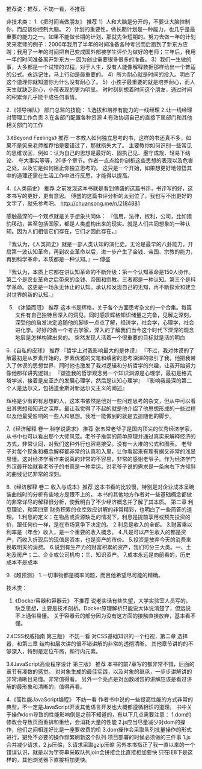 推荐说：推荐，不妨一看，不推荐

非技术类：
1.《把时间当做朋友》   推荐
     1）人和大脑是分开的，不要让大脑控制你，而应该你控制大脑。
     2）计划的重要性，做长期计划是一种能力，也几乎是最重要的能力之一。如果不能做长期的计划，那就先坐短期的。努力去做一年的计划
笑来老师的例子：2000年我用了半年的时间准备各种考试而后跑到了新东方应聘；我用了一年的时间把自己变成国外部被学生评价为做好的老师；三年后，我用一年的时间准备离开新东方— 因为创业需要很多很多的准备。
     3）我们一生做的事，大多都是一个试错的过程，对于人生，没有人能像解释数据那样给出一个普适的公式。永远记住，马上行动是最重要的。
     4）所为耐心就是时间的投入。明白了这个道理你就知道你为什么没有耐心了。
     5）小孩子最重要的就是培养耐心，而人天生就缺乏耐心，小孩表现的更为明显。
时时刻刻想着时间这个朋友，通过时间的积累你几乎能干成任何事情。

2.《领导梯队》
部门总监的技能：
1.选拔和培养有能力的一线经理
2.让一线经理对管理工作负责
3.在各部门配置各种资源
4.有效协调自己的直接下属部门和其他相关部门的工作

3.《Beyond Feelings》 推荐
一本教人如何独立思考的书，这样的书还真不多，如果不是笑来老师推荐怕是要错过了，那就损失大了。
主要教你如何识别一些常见的思维误区，例如：认为自己的思想是最好的、固执己见、墨守成规、轻易下结论、
夸大事实等等，20多个章节。作者一点点给你剖析这些思想的表现以及危害之处，以及它是如何阻止你独立思考的。
这只是一个开始，如果想更好地领悟其中的道理还需在生活工作中进行反思，才能得以提高。

4.《人类简史》 推荐
之前发现这本书就是看到傅盛的这篇书评，书评写的好，这本书写的更好，更有意思。
傅盛的这篇书评分析的太到位了，我也写不出更好的文字了，就先参考吧。
http://chuansong.me/n/2184881

感触最深的一个观点就是关于想象共同体：
『信用，法律，权利，公司，比如猎豹移动，甚至包括国家，都是人类虚构出来的现实。就是人们共同想象的一种认知。因为人们相信它们存在，它们才因此存在。』

『我认为，《人类简史》就是一部人类认知的演化史。无论是最早的八卦能力，开启第一波认知革命，再到农业革命以后，进一步产生了金钱、帝国、宗教的能力，再到科学革命，本质都是一种认知。』— 傅盛

『我认为，本质上它都在讲认知革命的不断升级：第一个认知革命是150人协作。第二个是农业革命之后带来的金钱、帝国和宗教。三者都是一种认知。第三个是科学革命。这更是一场永无休止的认知。承认和发现自己的无知，再不断探索和建立对世界的新的认知。』

5. 《沐猿而冠》  推荐
这本书是辉格，关于各个方面思考杂文的一个合集。每篇文件有自己独特且深入的洞见。同时感叹辉格知识储量之完备，见解之深刻，深受他的启发决定追随他的脚步一点点了解，经济学，社会学，心理学，社会进化学。好好的做一个考古学家，深入的了解我们当今这个时代下深深的观念地层是怎样构建出来的。
突然发现人活着一个很重要的目标就是活的明白

6.《自私的皮球》 推荐
『哲学上对我影响最大的是休谟』
『不过，我对休谟的了解最初是从罗素开始的，罗素优雅的文笔和缜密的思考深深的吸引了我，他把我带入了休谟的思想世界，同时他也激发了我对逻辑和分析哲学的兴趣，让我开始努力像他那样讲究逻辑』
『塑造我的哲学观念另一个知识渊源是心理学，最初是格式塔学派，接着是皮亚杰的发展心理学，然后是认知心理学』
『影响我最深的第二个人是达尔文，包括道金斯对新达尔文主义的阐述』

辉格是少有的有思想的人，这本书依然是他对一些问题思考的杂文，但从中可以看出其思想和知识之深厚。最让我觉得了不起的就是他介绍了他思想形成的一些过程以及他最受影响的一些人和思想。我唯一能做到的就是去追随他的脚步。

7.《经济解释 卷一 科学说需求》 推荐
张五常老爷子是国内顶尖的优秀经济学家，从书中也可以看出那个大师风范。老爷子推崇的简单原理并通过真实来解释经济的方式，非常认同，对我们这种外行也容易接受。没有一大堆的公式和图表。
老爷子对每个现象和概念解释都非常的认真和入里，让你看起来有理有据又非常的浅显易懂。这对经济学著作来说真的非常的不容易，非常的感谢老爷子。作为经济学门外汉最开始就看老爷子的书真是一种幸运。对老爷子说的需求是一条向右下方倾斜的曲线记忆非常的深刻。

8.《经济解释 卷二 收入与成本》推荐
这本书看的比较慢，特别是对企业成本呈碗装曲线时的分析有些地方是跟不上的。
本书的其他地方作者对一些基础概念都做的非常详尽的解释很分析，使我明白了不少经济概念并了解了其本质。
第二章 利息理论，和第四章 财务积累的仓库效应讲解的非常精彩，也明白了一些简答的道理。
1.利息的定义：在物品或资源缺乏的情况下，利息是提前享用或预先投资的价，跟任何价一样，是在市场竞争下决定的。
2.利息是收入的全部。
3.财富乘以利率是（年金）收入，是一个重要的收入概念。
4.凡是可以产生收入的都是资产，而收入折现后的现值是资本，也是资产的市价。
5.投资是放弃今天的消费来换取明天的消费。
6.说到有生产力的财富积累的资产，我们可分三大类。一、土地及房产；二、企业或公司机构；三、知识资产。
7.成本永远是向前看的，历史成本不是成本

9.《超预测》
1.一切事物都是概率问题，而且他希望尽可能的精确。

技术类：
1. 《Docker容器和容器云》 不推荐
说老实话有些失望，大学实验室人员写的，缺乏思想，主要是技术剖析。Docker原理解析只能说大体说清楚了，但远说不上通俗易懂。
关于容器云的部分因为没有这方面的接触直接放弃，基本看不懂。

2.《CSS权威指南 第三版》 不妨一看
对CSS基础知识的一个扫视，第二章 选择器，和第三章 结构和层次讲的很不错讲解的非常的透彻清晰。
其他章节讲的的不够深入，特别是定位布局，和行内元素。

3.《JavaScript高级程序设计 第三版》 推荐
本书的前7章写的都非常不错，后面的章节有凑数的感觉。
对对象生成的最佳实践，以及对象的继承，一步步讲解讲的非常清晰且易懂。非常值得看。
另外一个亮点是对函数闭包的讲解应该是看过讲解的最形象和清晰的，值得再看。

4.《高性能JavaScript编程》 不妨一看
作者书中说的一些提高性能的方式非常的典型，不一定是JavaScript开发其他语言开发也大概都遵循相识的道理。
书中关于操作dom导致的性能影响倒是之前不知道的，有以下几点需要注意：
1.dom的修改会导致页面重排和重绘，会消耗大量的性能
2.js应当尽量减少对dom的操作，他们之间相连好比是一座要收费的桥
3.dom操作会采取队列批量操作的形式进行，避免不必要的操作频繁刷新这个队列
项目部署的时候必须做的三件事
1.js合并减少请求，2.js压缩，3.请求采取gzip压缩
另外本书指正了我一直以来的一个错误认识，就是以为字符串采取队列join会拼接会比直接相加要快
只在IE8下是这样的，其他浏览器下直接相加更快。